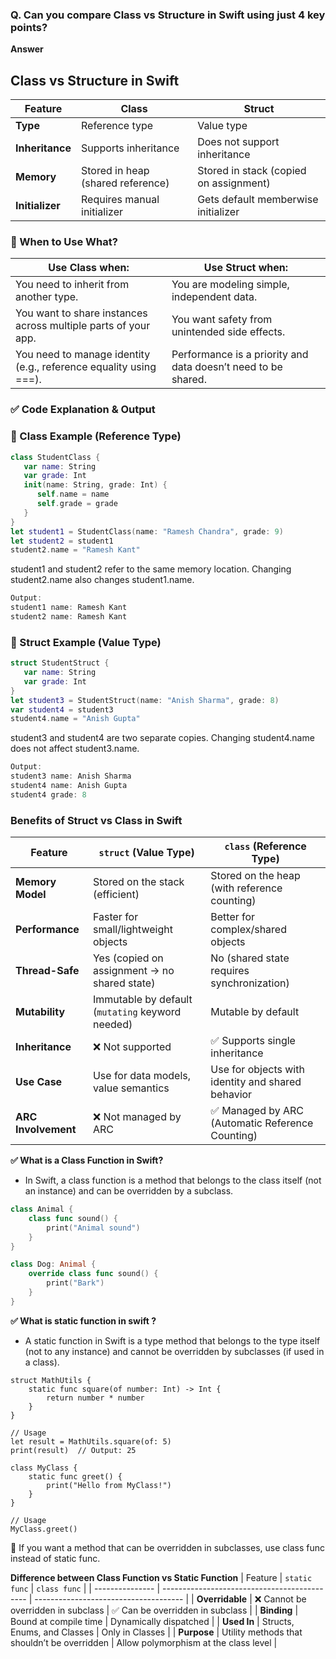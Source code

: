 ### Q. Can you compare Class vs Structure in Swift using just 4 key points?
**Answer**

## Class vs Structure in Swift

| Feature        | Class                                  | Struct                                  |
|----------------|-----------------------------------------|------------------------------------------|
| **Type**       | Reference type                          | Value type                               |
| **Inheritance**| Supports inheritance                    | Does not support inheritance             |
| **Memory**     | Stored in heap (shared reference)       | Stored in stack (copied on assignment)   |
| **Initializer**| Requires manual initializer             | Gets default memberwise initializer      |


### 🧠 When to Use What?

| Use Class when:                                                   | Use Struct when:                                              |
|-------------------------------------------------------------------|---------------------------------------------------------------|
| You need to inherit from another type.                            | You are modeling simple, independent data.                    |
| You want to share instances across multiple parts of your app.    | You want safety from unintended side effects.                 |
| You need to manage identity (e.g., reference equality using ===). | Performance is a priority and data doesn’t need to be shared. |


### ✅ Code Explanation & Output
### 🧠 Class Example (Reference Type)

```swift 
class StudentClass {
   var name: String
   var grade: Int
   init(name: String, grade: Int) {
      self.name = name
      self.grade = grade
   }
}
let student1 = StudentClass(name: "Ramesh Chandra", grade: 9)
let student2 = student1
student2.name = "Ramesh Kant"
````
student1 and student2 refer to the same memory location.
Changing student2.name also changes student1.name.

```swift 
Output:
student1 name: Ramesh Kant
student2 name: Ramesh Kant
```

### 🧠 Struct Example (Value Type)

```swift 
struct StudentStruct {
   var name: String
   var grade: Int
}
let student3 = StudentStruct(name: "Anish Sharma", grade: 8)
var student4 = student3
student4.name = "Anish Gupta"
```
student3 and student4 are two separate copies.
Changing student4.name does not affect student3.name.

```swift 
Output:
student3 name: Anish Sharma
student4 name: Anish Gupta
student4 grade: 8
```


### Benefits of Struct vs Class in Swift

| Feature             | `struct` (Value Type)                            | `class` (Reference Type)                          |
| ------------------- | ------------------------------------------------ | ------------------------------------------------- |
| **Memory Model**    | Stored on the stack (efficient)                  | Stored on the heap (with reference counting)      |
| **Performance**     | Faster for small/lightweight objects             | Better for complex/shared objects                 |
| **Thread-Safe**     | Yes (copied on assignment → no shared state)     | No (shared state requires synchronization)        |
| **Mutability**      | Immutable by default (`mutating` keyword needed) | Mutable by default                                |
| **Inheritance**     | ❌ Not supported                                  | ✅ Supports single inheritance                     |
| **Use Case**        | Use for data models, value semantics             | Use for objects with identity and shared behavior |
| **ARC Involvement** | ❌ Not managed by ARC                             | ✅ Managed by ARC (Automatic Reference Counting)   |



**✅ What is a Class Function in Swift?**
   - In Swift, a class function is a method that belongs to the class itself (not an instance) and can be overridden by a subclass.
```swift
class Animal {
    class func sound() {
        print("Animal sound")
    }
}

class Dog: Animal {
    override class func sound() {
        print("Bark")
    }
}
```

**✅ What is static function in swift ?**
- A static function in Swift is a type method that belongs to the type itself (not to any instance) and cannot be overridden by subclasses (if used in a class).

```
struct MathUtils {
    static func square(of number: Int) -> Int {
        return number * number
    }
}

// Usage
let result = MathUtils.square(of: 5)
print(result)  // Output: 25
```
```
class MyClass {
    static func greet() {
        print("Hello from MyClass!")
    }
}

// Usage
MyClass.greet()

```
🔁 If you want a method that can be overridden in subclasses, use class func instead of static func.

**Difference between Class Function vs Static Function**
| Feature         | `static func`                                | `class func`                          |
| --------------- | -------------------------------------------- | ------------------------------------- |
| **Overridable** | ❌ Cannot be overridden in subclass           | ✅ Can be overridden in subclass       |
| **Binding**     | Bound at compile time                        | Dynamically dispatched                |
| **Used In**     | Structs, Enums, and Classes                  | Only in Classes                       |
| **Purpose**     | Utility methods that shouldn’t be overridden | Allow polymorphism at the class level |
